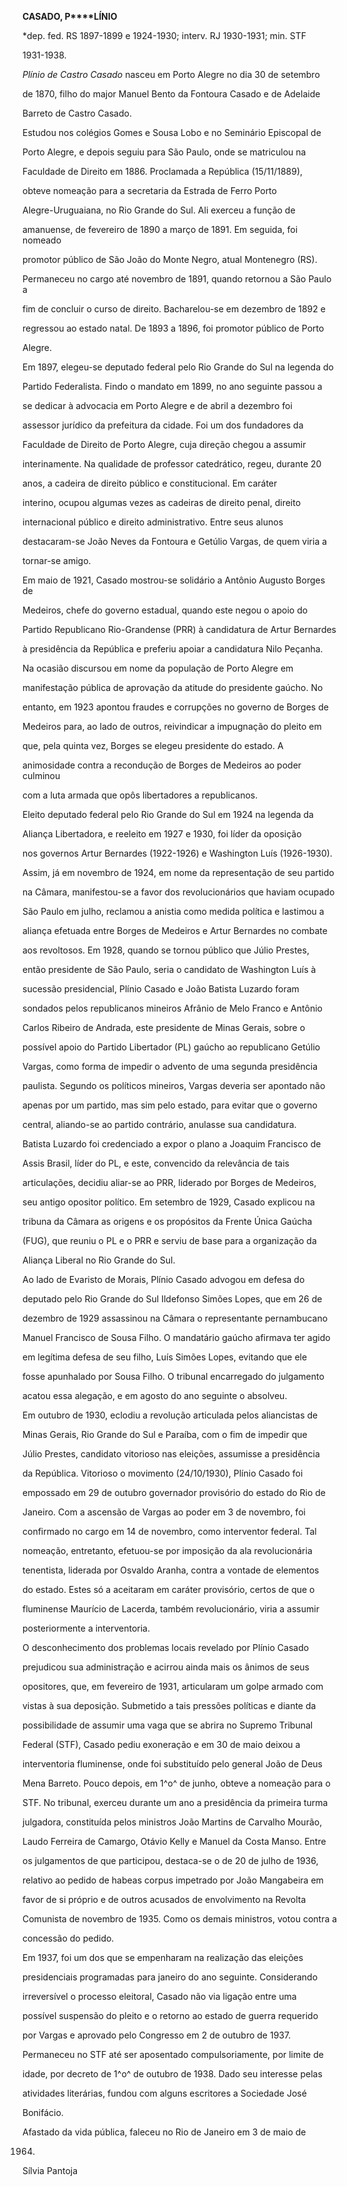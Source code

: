 **CASADO, P****LÍNIO**



\*dep. fed. RS 1897-1899 e 1924-1930; interv. RJ 1930-1931; min. STF

1931-1938.



*Plínio de Castro Casado* nasceu em Porto Alegre no dia 30 de setembro

de 1870, filho do major Manuel Bento da Fontoura Casado e de Adelaide

Barreto de Castro Casado.



Estudou nos colégios Gomes e Sousa Lobo e no Seminário Episcopal de

Porto Alegre, e depois seguiu para São Paulo, onde se matriculou na

Faculdade de Direito em 1886. Proclamada a República (15/11/1889),

obteve nomeação para a secretaria da Estrada de Ferro Porto

Alegre-Uruguaiana, no Rio Grande do Sul. Ali exerceu a função de

amanuense, de fevereiro de 1890 a março de 1891. Em seguida, foi nomeado

promotor público de São João do Monte Negro, atual Montenegro (RS).

Permaneceu no cargo até novembro de 1891, quando retornou a São Paulo a

fim de concluir o curso de direito. Bacharelou-se em dezembro de 1892 e

regressou ao estado natal. De 1893 a 1896, foi promotor público de Porto

Alegre.



Em 1897, elegeu-se deputado federal pelo Rio Grande do Sul na legenda do

Partido Federalista. Findo o mandato em 1899, no ano seguinte passou a

se dedicar à advocacia em Porto Alegre e de abril a dezembro foi

assessor jurídico da prefeitura da cidade. Foi um dos fundadores da

Faculdade de Direito de Porto Alegre, cuja direção chegou a assumir

interinamente. Na qualidade de professor catedrático, regeu, durante 20

anos, a cadeira de direito público e constitucional. Em caráter

interino, ocupou algumas vezes as cadeiras de direito penal, direito

internacional público e direito administrativo. Entre seus alunos

destacaram-se João Neves da Fontoura e Getúlio Vargas, de quem viria a

tornar-se amigo.



Em maio de 1921, Casado mostrou-se solidário a Antônio Augusto Borges de

Medeiros, chefe do governo estadual, quando este negou o apoio do

Partido Republicano Rio-Grandense (PRR) à candidatura de Artur Bernardes

à presidência da República e preferiu apoiar a candidatura Nilo Peçanha.

Na ocasião discursou em nome da população de Porto Alegre em

manifestação pública de aprovação da atitude do presidente gaúcho. No

entanto, em 1923 apontou fraudes e corrupções no governo de Borges de

Medeiros para, ao lado de outros, reivindicar a impugnação do pleito em

que, pela quinta vez, Borges se elegeu presidente do estado. A

animosidade contra a recondução de Borges de Medeiros ao poder culminou

com a luta armada que opôs libertadores a republicanos.



Eleito deputado federal pelo Rio Grande do Sul em 1924 na legenda da

Aliança Libertadora, e reeleito em 1927 e 1930, foi líder da oposição

nos governos Artur Bernardes (1922-1926) e Washington Luís (1926-1930).

Assim, já em novembro de 1924, em nome da representação de seu partido

na Câmara, manifestou-se a favor dos revolucionários que haviam ocupado

São Paulo em julho, reclamou a anistia como medida política e lastimou a

aliança efetuada entre Borges de Medeiros e Artur Bernardes no combate

aos revoltosos. Em 1928, quando se tornou público que Júlio Prestes,

então presidente de São Paulo, seria o candidato de Washington Luís à

sucessão presidencial, Plínio Casado e João Batista Luzardo foram

sondados pelos republicanos mineiros Afrânio de Melo Franco e Antônio

Carlos Ribeiro de Andrada, este presidente de Minas Gerais, sobre o

possível apoio do Partido Libertador (PL) gaúcho ao republicano Getúlio

Vargas, como forma de impedir o advento de uma segunda presidência

paulista. Segundo os políticos mineiros, Vargas deveria ser apontado não

apenas por um partido, mas sim pelo estado, para evitar que o governo

central, aliando-se ao partido contrário, anulasse sua candidatura.

Batista Luzardo foi credenciado a expor o plano a Joaquim Francisco de

Assis Brasil, líder do PL, e este, convencido da relevância de tais

articulações, decidiu aliar-se ao PRR, liderado por Borges de Medeiros,

seu antigo opositor político. Em setembro de 1929, Casado explicou na

tribuna da Câmara as origens e os propósitos da Frente Única Gaúcha

(FUG), que reuniu o PL e o PRR e serviu de base para a organização da

Aliança Liberal no Rio Grande do Sul.



Ao lado de Evaristo de Morais, Plínio Casado advogou em defesa do

deputado pelo Rio Grande do Sul Ildefonso Simões Lopes, que em 26 de

dezembro de 1929 assassinou na Câmara o representante pernambucano

Manuel Francisco de Sousa Filho. O mandatário gaúcho afirmava ter agido

em legítima defesa de seu filho, Luís Simões Lopes, evitando que ele

fosse apunhalado por Sousa Filho. O tribunal encarregado do julgamento

acatou essa alegação, e em agosto do ano seguinte o absolveu.



Em outubro de 1930, eclodiu a revolução articulada pelos aliancistas de

Minas Gerais, Rio Grande do Sul e Paraíba, com o fim de impedir que

Júlio Prestes, candidato vitorioso nas eleições, assumisse a presidência

da República. Vitorioso o movimento (24/10/1930), Plínio Casado foi

empossado em 29 de outubro governador provisório do estado do Rio de

Janeiro. Com a ascensão de Vargas ao poder em 3 de novembro, foi

confirmado no cargo em 14 de novembro, como interventor federal. Tal

nomeação, entretanto, efetuou-se por imposição da ala revolucionária

tenentista, liderada por Osvaldo Aranha, contra a vontade de elementos

do estado. Estes só a aceitaram em caráter provisório, certos de que o

fluminense Maurício de Lacerda, também revolucionário, viria a assumir

posteriormente a interventoria.



O desconhecimento dos problemas locais revelado por Plínio Casado

prejudicou sua administração e acirrou ainda mais os ânimos de seus

opositores, que, em fevereiro de 1931, articularam um golpe armado com

vistas à sua deposição. Submetido a tais pressões políticas e diante da

possibilidade de assumir uma vaga que se abrira no Supremo Tribunal

Federal (STF), Casado pediu exoneração e em 30 de maio deixou a

interventoria fluminense, onde foi substituído pelo general João de Deus

Mena Barreto. Pouco depois, em 1^o^ de junho, obteve a nomeação para o

STF. No tribunal, exerceu durante um ano a presidência da primeira turma

julgadora, constituída pelos ministros João Martins de Carvalho Mourão,

Laudo Ferreira de Camargo, Otávio Kelly e Manuel da Costa Manso. Entre

os julgamentos de que participou, destaca-se o de 20 de julho de 1936,

relativo ao pedido de habeas corpus impetrado por João Mangabeira em

favor de si próprio e de outros acusados de envolvimento na Revolta

Comunista de novembro de 1935. Como os demais ministros, votou contra a

concessão do pedido.



Em 1937, foi um dos que se empenharam na realização das eleições

presidenciais programadas para janeiro do ano seguinte. Considerando

irreversível o processo eleitoral, Casado não via ligação entre uma

possível suspensão do pleito e o retorno ao estado de guerra requerido

por Vargas e aprovado pelo Congresso em 2 de outubro de 1937.



Permaneceu no STF até ser aposentado compulsoriamente, por limite de

idade, por decreto de 1^o^ de outubro de 1938. Dado seu interesse pelas

atividades literárias, fundou com alguns escritores a Sociedade José

Bonifácio.



Afastado da vida pública, faleceu no Rio de Janeiro em 3 de maio de

1964.



Sílvia Pantoja



